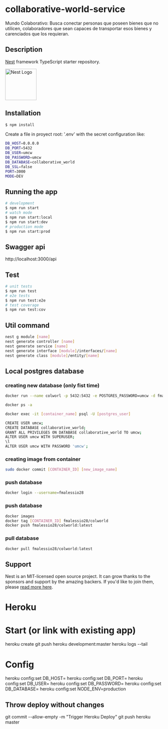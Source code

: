 

# collaborative-world-service
Mundo Colaborativo: Busca conectar personas que poseen bienes que no utilicen, colaboradores que sean capaces de transportar esos bienes y carenciados que los requieran.

## Description
[Nest](https://github.com/nestjs/nest) framework TypeScript starter repository.
<p>
  <a href="http://nestjs.com/" target="blank"><img src="https://nestjs.com/img/logo_text.svg" width="100" alt="Nest Logo" /></a>
</p>

## Installation
```bash
$ npm install
```

Create a file in proyect root: '.env' with the secret configuration like:
```bash
DB_HOST=0.0.0.0
DB_PORT=5432
DB_USER=umcw
DB_PASSWORD=umcw
DB_DATABASE=collaborative_world
DB_SSL=false
PORT=3000
MODE=DEV
```

## Running the app
```bash
# development
$ npm run start
# watch mode
$ npm run start:local
$ npm run start:dev
# production mode
$ npm run start:prod
```

## Swagger api
http://localhost:3000/api

## Test
```bash
# unit tests
$ npm run test
# e2e tests
$ npm run test:e2e
# test coverage
$ npm run test:cov
```

## Util command
```bash
nest g module [name]
nest generate controller [name]
nest generate service [name]
nest generate interface [module]/interfaces/[name]
nest generate class [module]/entity/[name]
```

## Local postgres database
### creating new database (only fist time)
```bash
docker run --name colworl -p 5432:5432 -e POSTGRES_PASSWORD=umcw -d fmalessio28/colworld
```
```bash
docker ps -a
```
```bash
docker exec -it [container_name] psql -U [postgres_user]
```
```bash
CREATE USER umcw;
CREATE DATABASE collaborative_world;
GRANT ALL PRIVILEGES ON DATABASE collaborative_world TO umcw;
ALTER USER umcw WITH SUPERUSER;
\l
ALTER USER umcw WITH PASSWORD 'umcw';
```
### creating image from container
```bash
sudo docker commit [CONTAINER_ID] [new_image_name]
```
### push database
```bash
docker login --username=fmalessio28
```
### push database
```bash
docker images
docker tag [CONTAINER_ID] fmalessio28/colworld
docker push fmalessio28/colworld:latest
```
### pull database
```bash
docker pull fmalessio28/colworld:latest
```
## Support
Nest is an MIT-licensed open source project. It can grow thanks to the sponsors and support by the amazing backers. If you'd like to join them, please [read more here](https://docs.nestjs.com/support).

# Heroku
# Start (or link with existing app)
heroku create
git push heroku development:master
heroku logs --tail

# Config
heroku config:set DB_HOST=
heroku config:set DB_PORT=
heroku config:set DB_USER=
heroku config:set DB_PASSWORD=
heroku config:set DB_DATABASE=
heroku config:set NODE_ENV=production

## Throw deploy without changes
git commit --allow-empty -m "Trigger Heroku Deploy"
git push heroku master